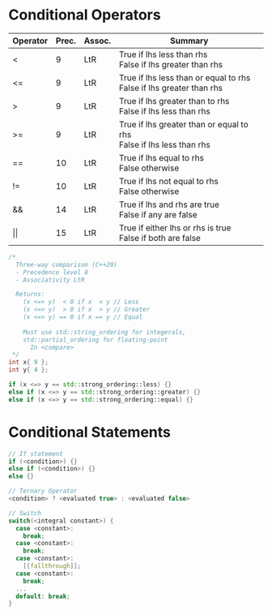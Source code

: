 <!--
  Author: NE- https://github.com/NE-
  Date: 2022 September 19
  Purpose: C++ Conditional Statements
-->

# Conditional Operators
 | Operator | Prec. | Assoc. | Summary |
 | -------- | ----- | ------ | ------- |
 | < | 9 | LtR | True if lhs less than rhs<br>False if lhs greater than rhs |
 | <= | 9 | LtR | True if lhs less than or equal to rhs<br>False if lhs greater than rhs |
 | > | 9 | LtR | True if lhs greater than to rhs<br>False if lhs less than rhs |
 | >= | 9 | LtR | True if lhs greater than or equal to rhs<br>False if lhs less than rhs |
 | == | 10 | LtR | True if lhs equal to rhs<br>False otherwise |
 | != | 10 | LtR | True if lhs not equal to rhs<br>False otherwise |
 | && | 14 | LtR | True if lhs and rhs are true<br>False if any are false |
 | \|\| | 15 | LtR | True if either lhs or rhs is true<br>False if both are false |
```cpp
/* 
  Three-way comparison (C++20)
  - Precedence level 8
  - Associativity LtR

  Returns:
    (x <=> y)  < 0 if x  < y // Less
    (x <=> y)  > 0 if x  > y // Greater
    (x <=> y) == 0 if x == y // Equal
    
    Must use std::string_ordering for integerals,
    std::partial_ordering for floating-point
      In <compare>
 */
int x{ 9 };
int y{ 4 };

if (x <=> y == std::strong_ordering::less) {}
else if (x <=> y == std::strong_ordering::greater) {}
else if (x <=> y == std::strong_ordering::equal) {}
```

# Conditional Statements
```cpp
// If statement
if (<condition>) {}
else if (<condition>) {}
else {}

// Ternary Operator
<condition> ? <evaluated true> : <evaluated false>

// Switch
switch(<integral constant>) {
  case <constant>:
    break;
  case <constant>:
    break;
  case <constant>:
    [[fallthrough]];
  case <constant>:
    break;
  ...
  default: break;
}
